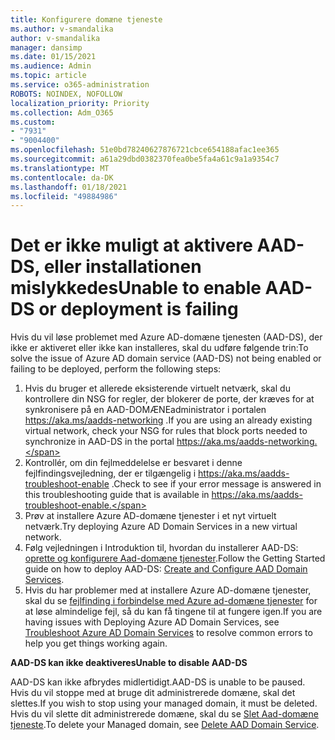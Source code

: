```yaml
---
title: Konfigurere domæne tjeneste
ms.author: v-smandalika
author: v-smandalika
manager: dansimp
ms.date: 01/15/2021
ms.audience: Admin
ms.topic: article
ms.service: o365-administration
ROBOTS: NOINDEX, NOFOLLOW
localization_priority: Priority
ms.collection: Adm_O365
ms.custom:
- "7931"
- "9004400"
ms.openlocfilehash: 51e0bd78240627876721cbce654188afac1ee365
ms.sourcegitcommit: a61a29dbd0382370fea0be5fa4a61c9a1a9354c7
ms.translationtype: MT
ms.contentlocale: da-DK
ms.lasthandoff: 01/18/2021
ms.locfileid: "49884986"
---
```

# <a name="unable-to-enable-aad-ds-or-deployment-is-failing"></a><span data-ttu-id="3e1fd-102">Det er ikke muligt at aktivere AAD-DS, eller installationen mislykkedes</span><span class="sxs-lookup"><span data-stu-id="3e1fd-102">Unable to enable AAD-DS or deployment is failing</span></span>

<span data-ttu-id="3e1fd-103">Hvis du vil løse problemet med Azure AD-domæne tjenesten (AAD-DS), der ikke er aktiveret eller ikke kan installeres, skal du udføre følgende trin:</span><span class="sxs-lookup"><span data-stu-id="3e1fd-103">To solve the issue of Azure AD domain service (AAD-DS) not being enabled or failing to be deployed, perform the following steps:</span></span>

1. <span data-ttu-id="3e1fd-104">Hvis du bruger et allerede eksisterende virtuelt netværk, skal du kontrollere din NSG for regler, der blokerer de porte, der kræves for at synkronisere på en AAD-DOMÆNEadministrator i portalen https://aka.ms/aadds-networking .</span><span class="sxs-lookup"><span data-stu-id="3e1fd-104">If you are using an already existing virtual network, check your NSG for rules that block ports needed to synchronize in AAD-DS in the portal https://aka.ms/aadds-networking.</span></span>
2. <span data-ttu-id="3e1fd-105">Kontrollér, om din fejlmeddelelse er besvaret i denne fejlfindingsvejledning, der er tilgængelig i  https://aka.ms/aadds-troubleshoot-enable .</span><span class="sxs-lookup"><span data-stu-id="3e1fd-105">Check to see if your error message is answered in this troubleshooting guide that is available in  https://aka.ms/aadds-troubleshoot-enable.</span></span>
3. <span data-ttu-id="3e1fd-106">Prøv at installere Azure AD-domæne tjenester i et nyt virtuelt netværk.</span><span class="sxs-lookup"><span data-stu-id="3e1fd-106">Try deploying Azure AD Domain Services in a new virtual network.</span></span>
4. <span data-ttu-id="3e1fd-107">Følg vejledningen i Introduktion til, hvordan du installerer AAD-DS: [oprette og konfigurere Aad-domæne tjenester](https://docs.microsoft.com/azure/active-directory-domain-services/tutorial-create-instance).</span><span class="sxs-lookup"><span data-stu-id="3e1fd-107">Follow the Getting Started guide on how to deploy AAD-DS: [Create and Configure AAD Domain Services](https://docs.microsoft.com/azure/active-directory-domain-services/tutorial-create-instance).</span></span>
5. <span data-ttu-id="3e1fd-108">Hvis du har problemer med at installere Azure AD-domæne tjenester, skal du se [fejlfinding i forbindelse med Azure ad-domæne tjenester](https://docs.microsoft.com/azure/active-directory-domain-services/troubleshoot) for at løse almindelige fejl, så du kan få tingene til at fungere igen.</span><span class="sxs-lookup"><span data-stu-id="3e1fd-108">If you are having issues with Deploying Azure AD Domain Services, see [Troubleshoot Azure AD Domain Services](https://docs.microsoft.com/azure/active-directory-domain-services/troubleshoot) to resolve common errors to help you get things working again.</span></span> 

<span data-ttu-id="3e1fd-109">**AAD-DS kan ikke deaktiveres**</span><span class="sxs-lookup"><span data-stu-id="3e1fd-109">**Unable to disable AAD-DS**</span></span>

<span data-ttu-id="3e1fd-110">AAD-DS kan ikke afbrydes midlertidigt.</span><span class="sxs-lookup"><span data-stu-id="3e1fd-110">AAD-DS is unable to be paused.</span></span> <span data-ttu-id="3e1fd-111">Hvis du vil stoppe med at bruge dit administrerede domæne, skal det slettes.</span><span class="sxs-lookup"><span data-stu-id="3e1fd-111">If you wish to stop using your managed domain, it must be deleted.</span></span>
<span data-ttu-id="3e1fd-112">Hvis du vil slette dit administrerede domæne, skal du se [Slet Aad-domæne tjeneste](https://docs.microsoft.com/azure/active-directory-domain-services/delete-aadds).</span><span class="sxs-lookup"><span data-stu-id="3e1fd-112">To delete your Managed domain, see [Delete AAD Domain Service](https://docs.microsoft.com/azure/active-directory-domain-services/delete-aadds).</span></span>




